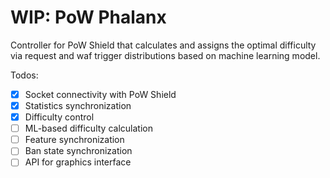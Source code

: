 # WIP: PoW Phalanx

Controller for PoW Shield that calculates and assigns the optimal difficulty via request and waf trigger distributions based on machine learning model.

Todos:
- [x] Socket connectivity with PoW Shield
- [x] Statistics synchronization
- [x] Difficulty control
- [ ] ML-based difficulty calculation
- [ ] Feature synchronization
- [ ] Ban state synchronization
- [ ] API for graphics interface
